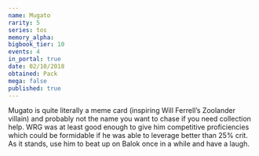 ```yaml
---
name: Mugato
rarity: 5
series: tos
memory_alpha:
bigbook_tier: 10
events: 4
in_portal: true
date: 02/10/2018
obtained: Pack
mega: false
published: true
---
```


Mugato is quite literally a meme card (inspiring Will Ferrell’s Zoolander villain) and probably not the name you want to chase if you need collection help. WRG was at least good enough to give him competitive proficiencies which could be formidable if he was able to leverage better than 25% crit. As it stands, use him to beat up on Balok once in a while and have a laugh.
